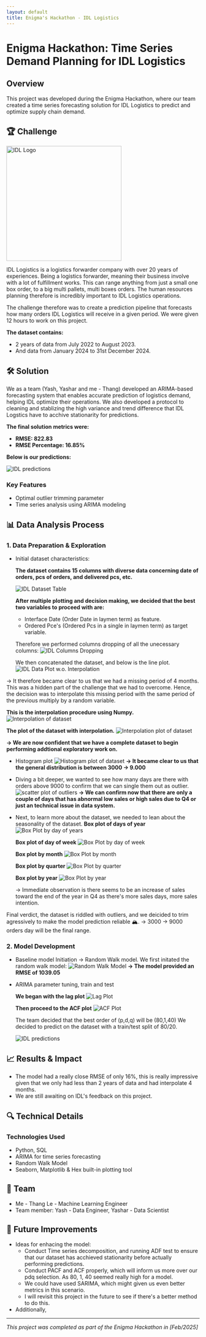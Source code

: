 ```yaml
---
layout: default
title: Enigma's Hackathon - IDL Logistics
---
```


# Enigma Hackathon: Time Series Demand Planning for IDL Logistics

## Overview
This project was developed during the Enigma Hackathon, where our team created a time series forecasting solution for IDL Logistics to predict and optimize supply chain demand.

## 🏆 Challenge
<img src="IDL%20Logo.png" alt="IDL Logo" width="300">
<p></p>IDL Logistics is a logistics forwarder company with over 20 years of experiences. Being a logistics forwarder, meaning their business involve with a lot of fulfillment works. This can range anything from just a small one box order, to a big multi pallets, multi boxes orders. The human resources planning therefore is incredibly important to IDL Logistics operations.</p>

<p>The challenge therefore was to create a prediction pipeline that forecasts how many orders IDL Logistics will receive in a given period. We were given 12 hours to work on this project.</p>

**The dataset contains:**
- 2 years of data from July 2022 to August 2023.
- And data from January 2024 to 31st December 2024.

## 🛠️ Solution

We as a team (Yash, Yashar and me - Thang)  developed an ARIMA-based forecasting system that enables accurate prediction of logistics demand, helping IDL optimize their operations.
We also developed a protocol to cleaning and stablizing the high variance and trend difference that IDL Logstics have to acchive stationarity for predictions.

**The final solution metrics were:**
- **RMSE: 822.83**
- **RMSE Percentage: 16.85%**

**Below is our predictions:**

<img src="Final%20IDL%20predictions%20fit.png" alt="IDL predictions">

### Key Features
- Optimal outlier trimming parameter
- Time series analysis using ARIMA modeling

## 📊 Data Analysis Process

### 1. Data Preparation & Exploration
- Initial dataset characteristics:

  **The dataset contains 15 columns with diverse data concerning date of orders, pcs of orders, and delivered pcs, etc.**
  
  <img src="IDL%20Dataset.png" alt="IDL Dataset Table">

  **After multiple plotting and decision making, we decided that the best two variables to proceed with are:**
    - Interface Date (Order Date in laymen term) as feature.
    - Ordered Pce's (Ordered Pcs in a single in laymen term) as target variable.

  Therefore we performed columns dropping of all the unecessary columns:
  <img src="IDL%20-%20Dropping%20Columns%20to%20lighten%20overhead%20Calculation.png" alt="IDL Columns Dropping">

  We then concatenated the dataset, and below is the line plot.
  <img src="IDL%20-%20Dataset%20without%20Interpolation.png" alt="IDL Data Plot w.o. Interpolation">

-> It therefore became clear to us that we had a missing period of 4 months. This was a hidden part of the challenge that we had to overcome. Hence, the decision was to interpolate this missing period with the same period of the previous multiply by a random variable. 

  **This is the interpolation procedure using Numpy.**
  <img src="IDL%20-%20Interpolation%20of%20dataset.png" alt="Interpolation of dataset">

  **The plot of the dataset with interpolation.**
  <img src="IDL%20-%20Final%20Dataset%20plot%20post%20interpolation.png" alt="Interpolation plot of dataset">
  
  **-> We are now confident that we have a complete dataset to begin performing addtional exploratory work on.**

- Histogram plot
  <img src="IDL%20-%20Histogram%20of%20dataset.png" alt="Histogram plot of dataset">
  **-> It became clear to us that the general distribution is between 3000 -> 9.000**

- Diving a bit deeper, we wanted to see how many days are there with orders above 9000 to confirm that we can single them out as outlier.
  <img src="IDL%20-%20Outlier%20Identification.png" alt="scatter plot of outliers">
  **-> We can confirm now that there are only a couple of days that has abnormal low sales or high sales due to Q4 or just an technical issue in data system.**
  
- Next, to learn more about the dataset, we needed to lean about the seasonality of the dataset.
  **Box plot of days of year**
  <img src="IDL%20-%20Boxplot%20by%20day%20of%20year.png" alt="Box Plot by day of years">

  **Box plot of day of week**
  <img src="IDL%20-%20Boxplot%20day%20of%20week.png" alt="Box Plot by day of week">

  **Box plot by month**
  <img src="IDL%20-%20Boxplot%20by%20month.png" alt="Box Plot by month">

  **Box plot by quarter**
  <img src="IDL%20-%20Boxplot%20by%20quarter.png" alt="Box Plot by quarter">

  **Box plot by year**
  <img src="IDL%20-%20Boxplot%20by%20year.png" alt="Box Plot by year">

  -> Immediate observation is there seems to be an increase of sales toward the end of the year in Q4 as there's more sales days, more sales intention.

Final verdict, the dataset is riddled with outliers, and we deicided to trim agressively to make the model prediction reliable 🏔. -> 3000 -> 9000 orders day will be the final range.

### 2. Model Development
- Baseline model Initiation -> Random Walk model.
  We first initated the random walk model:
  <img src="IDL%20-%20Random%20Walk%20Model.png" alt="Random Walk Model">
  **-> The model provided an RMSE of 1039.05**
  
- ARIMA parameter tuning, train and test

  **We began with the lag plot**
  <img src="IDL%20-%20Lag%20Plot.png" alt="Lag Plot">

  **Then proceed to the ACF plot**
  <img src="IDL%20-%20ARIMA%20ACF%20Plot.png" alt="ACF Plot">
  
  The team decided that the best order of (p,d,q) will be (80,1,40)
  We decided to predict on the dataset with a train/test split of 80/20.

  <img src="Final%20IDL%20predictions%20fit.png" alt="IDL predictions">

## 📈 Results & Impact

- The model had a really close RMSE of only 16%, this is really impressive given that we only had less than 2 years of data and had interpolate 4 months.
- We are still awaiting on IDL's feedback on this project.

## 🔍 Technical Details

### Technologies Used
- Python, SQL
- ARIMA for time series forecasting
- Random Walk Model
- Seaborn, Matplotlib & Hex built-in plotting tool
  

## 👥 Team

- Me - Thang Le - Machine Learning Engineer
- Team member: Yash - Data Engineer, Yashar - Data Scientist

## 🔮 Future Improvements

- Ideas for enhacing the model:
   - Conduct Time series decomposition, and running ADF test to ensure that our dataset has acchieved stationarity before actually performing predictions.
   - Conduct PACF and ACF properly, which will inform us more over our pdq selection. As 80, 1, 40 seemed really high for a model.
   - We could have used SARIMA, which might given us even better metrics in this scenario.
   - I will revisit this project in the future to see if there's a better method to do this.
- Additionally, 
---

*This project was completed as part of the Enigma Hackathon in [Feb/2025]*
